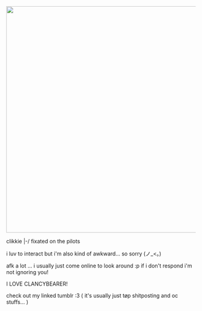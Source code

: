 
<img src="https://i.imgur.com/MdHkv4G.gif" width="600" />

clikkie |-/ fixated on the pilots

i luv to interact but i'm also kind of awkward... so sorry (ノ_<。)

afk a lot ... i usually just come online to look around :p if i don't respond i'm not ignoring you!

I LOVE CLANCYBEARER!

check out my linked tumblr :3 
( it's usually just tøp shitposting and oc stuffs... )
